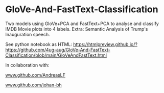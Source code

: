 # GloVe-And-FastText-Classification
Two models using GloVe+PCA and FastText+PCA to analyse and classify IMDB Movie plots into 4 labels. Extra: Semantic Analysis of Trump's Inauguration speech.

See python notebook as HTML: https://htmlpreview.github.io/?https://github.com/4ug-aug/GloVe-And-FastText-Classification/blob/main/GloVeAndFastText.html

In collaboration with:

www.github.com/AndreasLF

www.github.com/johan-bh
